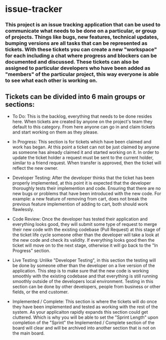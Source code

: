 # issue-tracker

### This project is an issue tracking application that can be used to communicate what needs to be done on a particular, or group of projects. Things like bugs, new features, technical updates, bumping versions are all tasks that can be represented as tickets. With these tickets you can create a new "workspace" for each including a chat where progress and blockers can be documented and discussed. These tickets can also be assigned to particular developers who have been added as "members" of the particular project, this way everyone is able to see what each other is working on.

## Tickets can be divided into 6 main groups or sections:

- To Do: This is the backlog, everything that needs to be done resides here. When tickets are created by anyone on the project's team they default to this category. From here anyone can go in and claim tickets and start working on them as they please.

- In Progress: This section is for tickets which have been claimed and work has began. At this point a ticket can not be just claimed by anyone as someone has already claimed it and started working on it. In order to update the ticket holder a request must be sent to the current holder, similar to a friend request. When transfer is approved, then the ticket will reflect the new owner.

- Developer Testing: After the developer thinks that the ticket has been properly implemented, at this point it is expected that the developer thoroughly tests their implemention and code. Ensuring that there are no new bugs or problems that have been introduced with the new code. For example: a new feature of removing from cart, does not break the previous feature implemention of adding to cart, both should work flawlessly.

- Code Review: Once the developer has tested their application and everything looks good, they will submit some type of request to merge their new code with the existing codebase (Pull Request) at this stage of the ticket life cycle someone other than the developer will take a look at the new code and check its validity. If everything looks good then the ticket will move on to the next stage, otherwise it will go back to the "In Progress" section.

- Live Testing: Unlike "Developer Testing", in this section the testing will be done by someone other than the developer on a live version of the application. This step is to make sure that the new code is working smoothly with the existing codebase and that everything is still running smoothly outside of the developers local environment. Testing in this section can be done by other developers, people from business or other fields, or the end customer.

- Implemented / Complete: This section is where the tickets will do once they have been implemented and tested as working with the rest of the system. As your applicaiton rapidly expands this section could get cluttered. Which is why you will be able to set the "Sprint Length" upon completion of the "Sprint" the Implemented / Complete section of the board will clear and will be archived into another section that is not on the main board.

